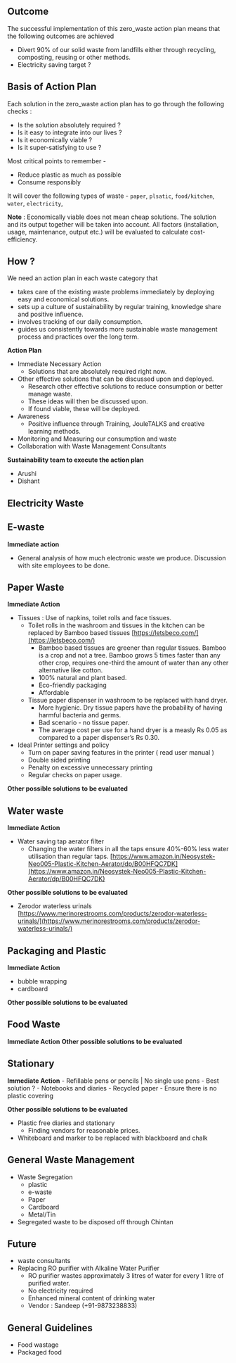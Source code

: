 
## Outcome 

The successful implementation of this zero_waste action plan means that the following outcomes are achieved
- Divert 90% of our solid waste from landfills either through recycling, composting, reusing or other methods.
- Electricity saving target ? 

## Basis of Action Plan 

Each solution in the zero_waste action plan has to go through the following checks :
- Is the solution absolutely required ? 
- Is it easy to integrate into our lives ? 
- Is it economically viable ?
- Is it super-satisfying to use ? 

Most critical points to remember - 
- Reduce plastic as much as possible 
- Consume responsibly

It will cover the following types of waste - `paper`, `plsatic`,  `food/kitchen`,  `water`, `electricity`, 

**Note** : Economically viable does not mean cheap solutions. The solution and its output together will be taken into account. All factors (installation, usage, maintenance, output etc.) will be evaluated to calculate cost-efficiency. 

## How ? 

We need an action plan in each waste category that 
- takes care of the existing waste problems immediately by deploying easy and economical solutions.
- sets up a culture of sustainability by regular training, knowledge share and positive influence. 
- involves tracking of our daily consumption.
- guides us consistently towards more sustainable waste management process and practices over the long term. 

**Action Plan**

- Immediate Necessary Action
	- Solutions that are absolutely required right now. 
- Other effective solutions that can be discussed upon and deployed. 
	- Research other effective solutions to reduce consumption or better manage waste. 
	- These ideas will then be discussed upon. 
	- If found viable, these will be deployed. 
- Awareness 
	- Positive influence through Training, JouleTALKS and creative learning methods. 
- Monitoring and Measuring our consumption and waste  
- Collaboration with Waste Management Consultants

**Sustainability team to execute the action plan**
- Arushi 
- Dishant

## Electricity Waste

## E-waste

**Immediate action**
- General analysis of how much electronic waste we produce. Discussion with site employees to be done. 


## Paper Waste

**Immediate Action**

- Tissues : Use of napkins, toilet rolls and face tissues. 
	- Toilet rolls in the washroom and tissues in the kitchen can be replaced by Bamboo based tissues [https://letsbeco.com/](https://letsbeco.com/)
		- Bamboo based tissues are greener than regular tissues. Bamboo is a crop and not a tree. Bamboo grows 5 times faster than any other crop, requires one-third the amount of water than any other alternative like cotton. 
		- 100% natural and plant based. 
		- Eco-friendly packaging
		- Affordable
	- Tissue paper dispenser in washroom to be replaced with hand dryer. 
		- More hygienic. Dry tissue papers have the probability of having harmful bacteria and germs. 
		- Bad scenario - no tissue paper. 
		- The average cost per use for a hand dryer is a measly Rs 0.05 as compared to a paper
dispenser’s Rs 0.30. 
- Ideal Printer settings and policy
	- Turn on paper saving features in the printer ( read user manual )
	- Double sided printing
	- Penalty on excessive unnecessary printing
	- Regular checks on paper usage. 

**Other possible solutions to be evaluated**


## Water waste 

**Immediate Action**
- Water saving tap aerator filter 
	- Changing the water filters in all the taps ensure 40%-60% less water utilisation than regular taps. [https://www.amazon.in/Neosystek-Neo005-Plastic-Kitchen-Aerator/dp/B00HFQC7DK](https://www.amazon.in/Neosystek-Neo005-Plastic-Kitchen-Aerator/dp/B00HFQC7DK)


**Other possible solutions to be evaluated**

- Zerodor waterless urinals [https://www.merinorestrooms.com/products/zerodor-waterless-urinals/](https://www.merinorestrooms.com/products/zerodor-waterless-urinals/)

## Packaging and Plastic

**Immediate Action**
- bubble wrapping
- cardboard

**Other possible solutions to be evaluated**

## Food Waste
**Immediate Action**
**Other possible solutions to be evaluated**

## Stationary 

**Immediate Action**
	- Refillable pens or pencils | No single use pens
		- Best solution ?
	- Notebooks and diaries
		- Recycled paper
		- Ensure there is no plastic covering

**Other possible solutions to be evaluated**
- Plastic free diaries and stationary 
	- Finding vendors for reasonable prices.
- Whiteboard and marker to be replaced with blackboard and chalk 

## General Waste Management

- Waste Segregation
	- plastic 
	- e-waste
	- Paper
	- Cardboard
	- Metal/Tin
- Segregated waste to be disposed off through Chintan

## Future 
 - waste consultants
 - Replacing RO purifier with Alkaline Water Purifier
	- RO purifier wastes approximately 3 litres of water for every 1 litre of
purified water.
	- No electricity required
	- Enhanced mineral content of drinking water
	- Vendor : Sandeep (+91-9873238833)

## General Guidelines
- Food wastage
- Packaged food
<!--stackedit_data:
eyJoaXN0b3J5IjpbLTI3NDIyMjAzOCwtMTE0NTA5NTQ5OCwxMj
UxMzY1MDM4LC0yMTQ0MjQ3MzUwLC0xNDg1OTUwMDAxLDc5MDkx
MzA5LC0xODQ5MjgwMjE0LDE3MTQyNTE1OTcsMjIxOTc4Nzc3LC
05Mzg5MzYzNDEsMTY4NDE5ODEyNSwtODA3OTEzNDI5LC03NjY1
NzMwODYsLTE1OTYzNjQ0NTcsLTcwMzc3MjM2OSwzNzY5MDExMz
AsNTc2NDEwNDk4LDIwOTg5MDY1MzQsLTczNTkxNzU3NCwtMTQ0
NDYwNzcyMl19
-->